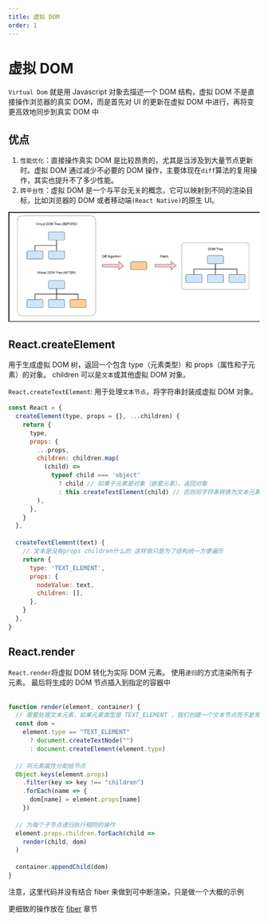 ```yaml
---
title: 虚拟 DOM
order: 1
---
```


# 虚拟 DOM

`Virtual Dom` 就是用 Javascript 对象去描述一个 DOM 结构，虚拟 DOM 不是直接操作浏览器的真实 DOM，而是首先对 UI 的更新在虚拟 DOM 中进行，再将变更高效地同步到真实 DOM 中

## 优点

1. `性能优化`：直接操作真实 DOM 是比较昂贵的，尤其是当涉及到大量节点更新时。虚拟 DOM 通过减少不必要的 DOM 操作，主要体现在`diff`算法的复用操作，其实也提升不了多少性能。
2. `跨平台性`：虚拟 DOM 是一个与平台无关的概念，它可以映射到不同的渲染目标，比如浏览器的 DOM 或者移动端`(React Native)`的原生 UI。

![vdom](../assets/vdom.webp)

## React.createElement

用于生成虚拟 DOM 树，返回一个包含 type（元素类型）和 props（属性和子元素）的对象。 children 可以是`文本`或其他虚拟 DOM 对象。

`React.createTextElement`: 用于处理`文本节点`，将字符串封装成虚拟 DOM 对象。

```js
const React = {
  createElement(type, props = {}, ...children) {
    return {
      type,
      props: {
        ...props,
        children: children.map(
          (child) =>
            typeof child === 'object'
              ? child // 如果子元素是对象（嵌套元素），返回对象
              : this.createTextElement(child) // 否则将字符串转换为文本元素
        ),
      },
    }
  },

  createTextElement(text) {
    // 文本是没有props children什么的 这样做只是为了结构统一方便遍历
    return {
      type: 'TEXT_ELEMENT',
      props: {
        nodeValue: text,
        children: [],
      },
    }
  },
}
```

## React.render

`React.render`将虚拟 DOM 转化为实际 DOM 元素。 使用`递归`的方式渲染所有子元素。 最后将生成的 DOM 节点插入到指定的容器中

```js

function render(element, container) {
  // 需要处理文本元素，如果元素类型是 TEXT_ELEMENT ，我们创建一个文本节点而不是常规节点。
  const dom =
    element.type == "TEXT_ELEMENT"
      ? document.createTextNode("")
      : document.createElement(element.type)

  // 将元素属性分配给节点
  Object.keys(element.props)
    .filter(key => key !== "children")
    .forEach(name => {
      dom[name] = element.props[name]
    })
​
  // 为每个子节点递归执行相同的操作
  element.props.children.forEach(child =>
    render(child, dom)
  )
​
  container.appendChild(dom)
}

```

注意，这里代码并没有结合 fiber 来做到可中断渲染，只是做一个大概的示例

更细致的操作放在 [fiber](./fiber.md) 章节
